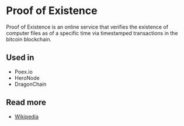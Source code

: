 # Proof of Existence

Proof of Existence is an online service that verifies the existence of computer files as of a specific time via timestamped transactions in the bitcoin blockchain.

## Used in

* Poex.io
* HeroNode
* DragonChain

## Read more

* [Wikipedia](https://en.wikipedia.org/wiki/Proof_of_Existence)

